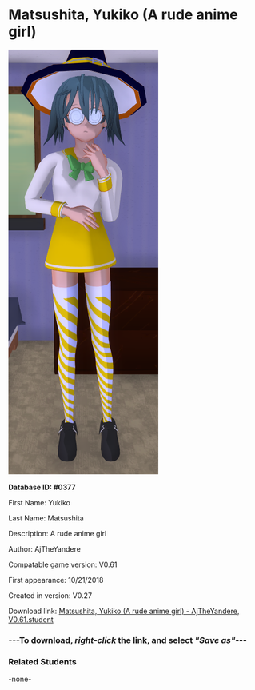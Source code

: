 # Matsushita, Yukiko (A rude anime girl)

<img src="../../Files/Images/Matsushita, Yukiko (A rude anime girl).png" title="Matsushita, Yukiko (A rude anime girl) - AjTheYandere, V0.61">

**Database ID: #0377**

First Name: Yukiko

Last Name: Matsushita

Description: A rude anime girl

Author: AjTheYandere

Compatable game version: V0.61

First appearance: 10/21/2018

Created in version: V0.27

Download link: <a href="https://raw.githubusercontent.com/Arbiter1223/Daigaku-Gurashi-Custom-Students/master/Files/Student%20Files/Matsushita%2C%20Yukiko%20(A%20rude%20anime%20girl)%20-%20AjTheYandere%2C%20V0.61.student">Matsushita, Yukiko (A rude anime girl) - AjTheYandere, V0.61.student</a>

### ---**To download, _right-click_ the link, and select _"Save as"_**---

### Related Students

-none-
